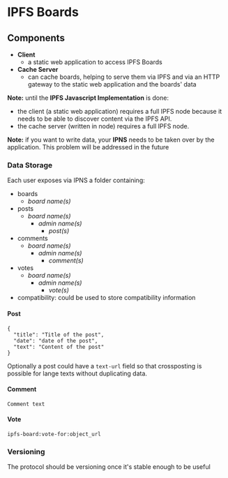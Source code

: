# IPFS Boards

## Components

- __Client__
  - a static web application to access IPFS Boards
- __Cache Server__
  - can cache boards, helping to serve them via IPFS and via an HTTP gateway to the static web application and the boards' data

__Note:__ until the __IPFS Javascript Implementation__ is done:

- the client (a static web application) requires a full IPFS node because it needs to be able to discover content via the IPFS API.
- the cache server (written in node) requires a full IPFS node.

__Note:__ if you want to write data, your __IPNS__ needs to be taken over by the application. This problem will be addressed in the future

### Data Storage

Each user exposes via IPNS a folder containing:

- boards
  - _board name(s)_
- posts
  - _board name(s)_
    - _admin name(s)_
      - _post(s)_
- comments
  - _board name(s)_
    - _admin name(s)_
      - _comment(s)_
- votes
  - _board name(s)_
    - _admin name(s)_
      - _vote(s)_
- compatibility: could be used to store compatibility information

#### Post

    {
      "title": "Title of the post",
      "date": "date of the post",
      "text": "Content of the post"
    }

Optionally a post could have a `text-url` field so that crossposting is
possible for lange texts without duplicating data.

#### Comment

    Comment text

#### Vote

    ipfs-board:vote-for:object_url

### Versioning

The protocol should be versioning once it's stable enough to be useful
